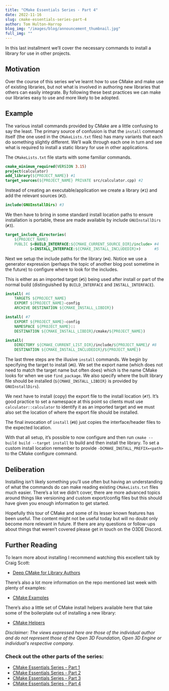 ```yaml
---
title: "CMake Essentials Series - Part 4"
date: 2022-11-16
slug: cmake-essentials-series-part-4
author: Tom Hulton-Harrop
blog_img: "/images/blog/announcement_thumbnail.jpg"
full_img: ""
---
```


In this last installment we’ll cover the necessary commands to install a library for use in other projects.

## Motivation

Over the course of this series we’ve learnt how to use CMake and make use of existing libraries, but not what is involved in authoring new libraries that others can easily integrate. By following these best practices we can make our libraries easy to use and more likely to be adopted.

## Example

The various install commands provided by CMake are a little confusing to say the least. The primary source of confusion is that the `install` command itself (the one used in the `CMakeLists.txt` files) has many variants that each do something slightly different. We’ll walk through each one in turn and see what is required to install a static library for use in other applications.

The `CMakeLists.txt` file starts with some familiar commands.

```cmake
cmake_minimum_required(VERSION 3.15)
project(calculator)
add_library(${PROJECT_NAME}) #1
target_sources(${PROJECT_NAME} PRIVATE src/calculator.cpp) #2
```

Instead of creating an executable/application we create a library (`#1`) and add the relevant sources (`#2`).

```cmake
include(GNUInstallDirs) #3
```

We then have to bring in some standard install location paths to ensure installation is portable, these are made available by include `GNUInstallDirs` (`#3`).

```cmake
target_include_directories(
    ${PROJECT_NAME}
    PUBLIC $<BUILD_INTERFACE:${CMAKE_CURRENT_SOURCE_DIR}/include> #4
           $<INSTALL_INTERFACE:${CMAKE_INSTALL_INCLUDEDIR}>)      #5
```

Next we setup the include paths for the library (`#4`). Notice we use a generator expression (perhaps the topic of another blog post sometime in the future) to configure where to look for the includes. 

This is either as an imported target (`#5`) being used after install or part of the normal build (distinguished by `BUILD_INTERFACE` and `INSTALL_INTERFACE`).

```cmake
install( #6
    TARGETS ${PROJECT_NAME}
    EXPORT ${PROJECT_NAME}-config
    ARCHIVE DESTINATION ${CMAKE_INSTALL_LIBDIR})

install( #7
    EXPORT ${PROJECT_NAME}-config
    NAMESPACE ${PROJECT_NAME}::
    DESTINATION ${CMAKE_INSTALL_LIBDIR}/cmake/${PROJECT_NAME})

install(
    DIRECTORY ${CMAKE_CURRENT_LIST_DIR}/include/${PROJECT_NAME}/ #8
    DESTINATION ${CMAKE_INSTALL_INCLUDEDIR}/${PROJECT_NAME})
```

The last three steps are the illusive `install` commands. We begin by specifying the target to install (`#6`). We set the export name (which does not need to match the target name but often does) which is the name CMake looks for when we use `find_package`. We also specify where the built library file should be installed (`${CMAKE_INSTALL_LIBDIR}` is provided by `GNUInstallDirs`). 

We next have to install (copy) the export file to the install location (`#7`). It’s good practice to set a namespace at this point so clients must use `calculator::calculator` to identify it as an imported target and we must also set the location of where the export file should be installed. 

The final invocation of `install` (`#8`) just copies the interface/header files to the expected location.

With that all setup, it’s possible to now configure and then run `cmake --build build --target install` to build and then install the library. To set a custom install location remember to provide `-DCMAKE_INSTALL_PREFIX=<path>` to the CMake configure command.

## Deliberation

Installing isn’t likely something you’ll use often but having an understanding of what the commands do can make reading existing `CMakeLists.txt` files much easier. There’s a lot we didn’t cover, there are more advanced topics around things like versioning and custom export/config files but this should have given you enough information to get started.

Hopefully this tour of CMake and some of its lesser known features has been useful. The content might not be useful today but will no doubt only become more relevant in future. If there are any questions or follow-ups about things that weren’t covered please get in touch on the O3DE Discord.

## Further Reading

To learn more about installing I recommend watching this excellent talk by Craig Scott:

* [Deep CMake for Library Authors](https://youtu.be/m0DwB4OvDXk)

There’s also a lot more information on the repo mentioned last week with plenty of examples:

* [CMake Examples](https://github.com/pr0g/cmake-examples)

There’s also a little set of CMake install helpers available here that take some of the boilerplate out of installing a new library:

* [CMake Helpers](https://github.com/pr0g/cmake-helpers)

_Disclaimer: The views expressed here are those of the individual author and do not represent those of the Open 3D Foundation, Open 3D Engine or individual's respective company._

### Check out the other parts of the series:

* [CMake Essentials Series - Part 1](/blog/posts/cmake-essentials-series-part-1/)
* [CMake Essentials Series - Part 2](/blog/posts/cmake-essentials-series-part-2/)
* [CMake Essentials Series - Part 3](/blog/posts/cmake-essentials-series-part-3/)
* [CMake Essentials Series - Part 4](/blog/posts/cmake-essentials-series-part-4/)